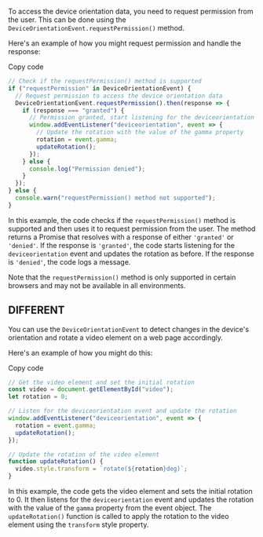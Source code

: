 To access the device orientation data, you need to request permission from the user. This can be done using the `DeviceOrientationEvent.requestPermission()` method.

Here's an example of how you might request permission and handle the response:

Copy code

```js
// Check if the requestPermission() method is supported
if ("requestPermission" in DeviceOrientationEvent) {
  // Request permission to access the device orientation data
  DeviceOrientationEvent.requestPermission().then(response => {
    if (response === "granted") {
      // Permission granted, start listening for the deviceorientation event
      window.addEventListener("deviceorientation", event => {
        // Update the rotation with the value of the gamma property
        rotation = event.gamma;
        updateRotation();
      });
    } else {
      console.log("Permission denied");
    }
  });
} else {
  console.warn("requestPermission() method not supported");
}
```

In this example, the code checks if the `requestPermission()` method is supported and then uses it to request permission from the user. The method returns a Promise that resolves with a response of either `'granted'` or `'denied'`. If the response is `'granted'`, the code starts listening for the `deviceorientation` event and updates the rotation as before. If the response is `'denied'`, the code logs a message.

Note that the `requestPermission()` method is only supported in certain browsers and may not be available in all environments.

## DIFFERENT

You can use the `DeviceOrientationEvent` to detect changes in the device's orientation and rotate a video element on a web page accordingly.

Here's an example of how you might do this:

Copy code

```js
// Get the video element and set the initial rotation
const video = document.getElementById("video");
let rotation = 0;

// Listen for the deviceorientation event and update the rotation
window.addEventListener("deviceorientation", event => {
  rotation = event.gamma;
  updateRotation();
});

// Update the rotation of the video element
function updateRotation() {
  video.style.transform = `rotate(${rotation}deg)`;
}
```

In this example, the code gets the video element and sets the initial rotation to 0. It then listens for the `deviceorientation` event and updates the rotation with the value of the `gamma` property from the event object. The `updateRotation()` function is called to apply the rotation to the video element using the `transform` style property.
